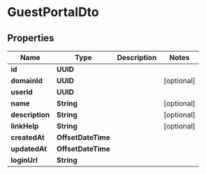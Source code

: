 

# GuestPortalDto


## Properties

| Name | Type | Description | Notes |
|------------ | ------------- | ------------- | -------------|
|**id** | **UUID** |  |  |
|**domainId** | **UUID** |  |  [optional] |
|**userId** | **UUID** |  |  |
|**name** | **String** |  |  [optional] |
|**description** | **String** |  |  [optional] |
|**linkHelp** | **String** |  |  [optional] |
|**createdAt** | **OffsetDateTime** |  |  |
|**updatedAt** | **OffsetDateTime** |  |  |
|**loginUrl** | **String** |  |  |



